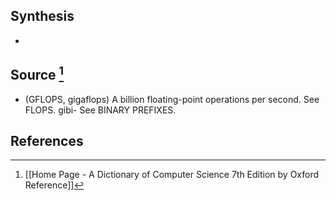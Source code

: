 ## Synthesis
- 
## Source [^1]
- (GFLOPS, gigaflops) A billion floating-point operations per second. See FLOPS. gibi- See BINARY PREFIXES.
## References

[^1]: [[Home Page - A Dictionary of Computer Science 7th Edition by Oxford Reference]]